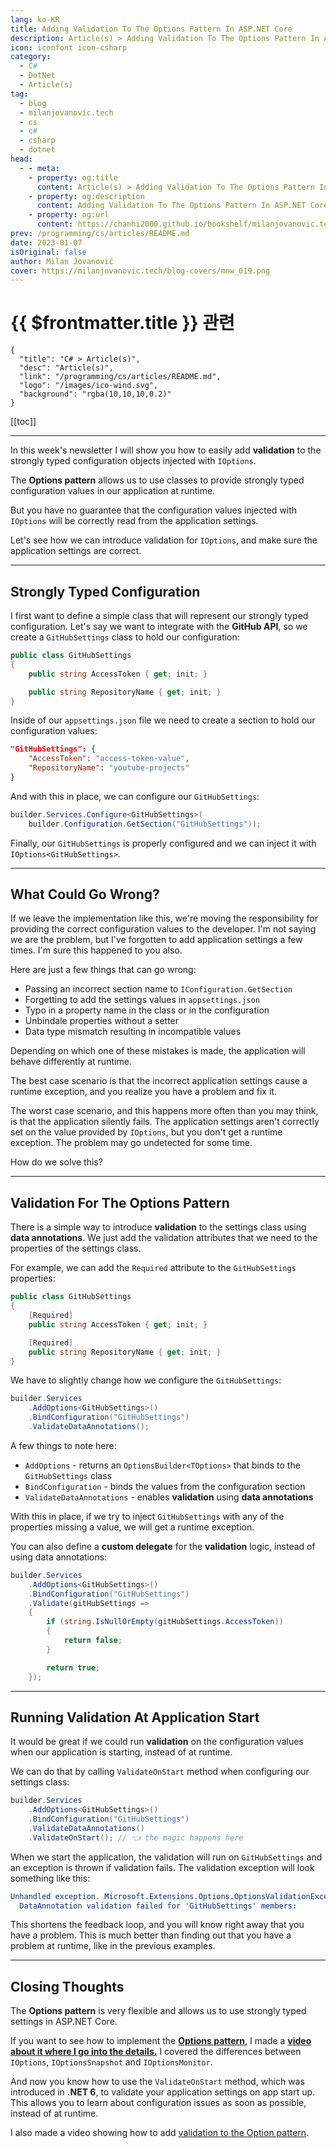 ```yaml
---
lang: ko-KR
title: Adding Validation To The Options Pattern In ASP.NET Core
description: Article(s) > Adding Validation To The Options Pattern In ASP.NET Core
icon: iconfont icon-csharp
category: 
  - C#
  - DotNet
  - Article(s)
tag: 
  - blog
  - milanjovanovic.tech
  - cs
  - c#
  - csharp
  - dotnet
head:
  - - meta:
    - property: og:title
      content: Article(s) > Adding Validation To The Options Pattern In ASP.NET Core
    - property: og:description
      content: Adding Validation To The Options Pattern In ASP.NET Core
    - property: og:url
      content: https://chanhi2000.github.io/bookshelf/milanjovanovic.tech/adding-validation-to-the-options-pattern-in-asp-net-core.html
prev: /programming/cs/articles/README.md
date: 2023-01-07
isOriginal: false
author: Milan Jovanović
cover: https://milanjovanovic.tech/blog-covers/mnw_019.png
---
```


# {{ $frontmatter.title }} 관련

```component VPCard
{
  "title": "C# > Article(s)",
  "desc": "Article(s)",
  "link": "/programming/cs/articles/README.md",
  "logo": "/images/ico-wind.svg",
  "background": "rgba(10,10,10,0.2)"
}
```

[[toc]]

---

<SiteInfo
  name="Adding Validation To The Options Pattern In ASP.NET Core"
  desc="In this week's newsletter I will show you how to easily add validation the strongly-typed configuration objects injected with IOptions. The Options pattern allows us to use classes to provide strongly-typed configuration values in our application at runtime. But you have no guarantee that the configuration values injected with IOptions will be correctly read from the application settings. Let's see how we can introduce validation for our IOptions and make sure the application settings are correct."
  url="https://milanjovanovic.tech/blog/adding-validation-to-the-options-pattern-in-asp-net-core/"
  logo="https://milanjovanovic.tech/profile_favicon.png"
  preview="https://milanjovanovic.tech/blog-covers/mnw_019.png"/>

In this week's newsletter I will show you how to easily add **validation** to the strongly typed configuration objects injected with `IOptions`.

The **Options pattern** allows us to use classes to provide strongly typed configuration values in our application at runtime.

But you have no guarantee that the configuration values injected with `IOptions` will be correctly read from the application settings.

Let's see how we can introduce validation for `IOptions`, and make sure the application settings are correct.

---

## Strongly Typed Configuration

I first want to define a simple class that will represent our strongly typed configuration. Let's say we want to integrate with the **GitHub API**, so we create a `GitHubSettings` class to hold our configuration:

```cs
public class GitHubSettings
{
    public string AccessToken { get; init; }

    public string RepositoryName { get; init; }
}
```

Inside of our <FontIcon icon="iconfont icon-json"/>`appsettings.json` file we need to create a section to hold our configuration values:

```json
"GitHubSettings": {
    "AccessToken": "access-token-value",
    "RepositoryName": "youtube-projects"
}
```

And with this in place, we can configure our `GitHubSettings`:

```cs
builder.Services.Configure<GitHubSettings>(
    builder.Configuration.GetSection("GitHubSettings"));
```

Finally, our `GitHubSettings` is properly configured and we can inject it with `IOptions<GitHubSettings>`.

---

## What Could Go Wrong?

If we leave the implementation like this, we're moving the responsibility for providing the correct configuration values to the developer. I'm not saying we are the problem, but I've forgotten to add application settings a few times. I'm sure this happened to you also.

Here are just a few things that can go wrong:

- Passing an incorrect section name to `IConfiguration.GetSection`
- Forgetting to add the settings values in <FontIcon icon="iconfont icon-json"/>`appsettings.json`
- Typo in a property name in the class or in the configuration
- Unbindale properties without a setter
- Data type mismatch resulting in incompatible values

Depending on which one of these mistakes is made, the application will behave differently at runtime.

The best case scenario is that the incorrect application settings cause a runtime exception, and you realize you have a problem and fix it.

The worst case scenario, and this happens more often than you may think, is that the application silently fails. The application settings aren't correctly set on the value provided by `IOptions`, but you don't get a runtime exception. The problem may go undetected for some time.

How do we solve this?

---

## Validation For The Options Pattern

There is a simple way to introduce **validation** to the settings class
 using **data annotations**. We just add the validation attributes that
 we need to the properties of the settings class.

For example, we can add the `Required` attribute to the `GitHubSettings` properties:

```cs
public class GitHubSettings
{
    [Required]
    public string AccessToken { get; init; }

    [Required]
    public string RepositoryName { get; init; }
}
```

We have to slightly change how we configure the `GitHubSettings`:

```cs
builder.Services
    .AddOptions<GitHubSettings>()
    .BindConfiguration("GitHubSettings")
    .ValidateDataAnnotations();
```

A few things to note here:

- `AddOptions` - returns an `OptionsBuilder<TOptions>` that binds to the `GitHubSettings` class
- `BindConfiguration` - binds the values from the configuration section
- `ValidateDataAnnotations` - enables **validation** using **data annotations**

With this in place, if we try to inject `GitHubSettings` with any of the properties missing a value, we will get a runtime exception.

You can also define a **custom delegate** for the **validation** logic, instead of using data annotations:

```cs
builder.Services
    .AddOptions<GitHubSettings>()
    .BindConfiguration("GitHubSettings")
    .Validate(gitHubSettings =>
    {
        if (string.IsNullOrEmpty(gitHubSettings.AccessToken))
        {
            return false;
        }

        return true;
    });
```

---

## Running Validation At Application Start

It would be great if we could run **validation** on the configuration values when our application is starting, instead of at runtime.

We can do that by calling `ValidateOnStart` method when configuring our settings class:

```cs
builder.Services
    .AddOptions<GitHubSettings>()
    .BindConfiguration("GitHubSettings")
    .ValidateDataAnnotations()
    .ValidateOnStart(); // 👈 the magic happens here
```

When we start the application, the validation will run on `GitHubSettings` and an exception is thrown if validation fails. The validation exception will look something like this:

```yaml
Unhandled exception. Microsoft.Extensions.Options.OptionsValidationException:
  DataAnnotation validation failed for 'GitHubSettings' members:
```

This shortens the feedback loop, and you will know right away that you have a problem. This is much better than finding out that you have a problem at runtime, like in the previous examples.

---

## Closing Thoughts

The **Options pattern** is very flexible and allows us to use strongly typed settings in ASP.NET Core.

If you want to see how to implement the [<FontIcon icon="fa-brands fa-youtube"/>**Options pattern**](https://youtu.be/wxYt0motww0), I made a [<FontIcon icon="fa-brands fa-youtube"/>**video about it where I go into the details.**](https://youtu.be/wxYt0motww0) I covered the differences between `IOptions`, `IOptionsSnapshot` and `IOptionsMonitor`.

<VidStack src="youtube/wxYt0motww0" />

And now you know how to use the `ValidateOnStart` method, which was introduced in **.NET 6**, to validate your application settings on app start up. This allows you to learn about configuration issues as soon as possible, instead of at runtime.

I also made a video showing how to add [<FontIcon icon="fa-brands fa-youtube"/>validation to the Option pattern](https://youtu.be/qRruEdjNVNE).

<VidStack src="youtube/qRruEdjNVNE" />

